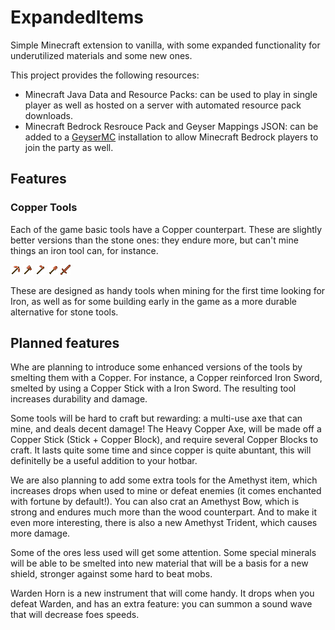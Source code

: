 ExpandedItems
=============

Simple Minecraft extension to vanilla, with some expanded
functionality for underutilized materials and some new ones.

This project provides the following resources:
* Minecraft Java Data and Resource Packs: can be used to play
  in single player as well as hosted on a server with automated
  resource pack downloads.
* Minecraft Bedrock Resrouce Pack and Geyser Mappings JSON: can be added
  to a [GeyserMC](https://geysermc.org/) installation to allow
  Minecraft Bedrock players to join the party as well.

## Features

### Copper Tools

Each of the game basic tools have a Copper counterpart.
These are slightly better versions than the stone ones:
they endure more, but can't mine things an iron tool can,
for instance.

![coper_axe.png](src/java/RP/assets/copper_items/textures/item/copper_pickaxe.png)
![coper_axe.png](src/java/RP/assets/copper_items/textures/item/copper_axe.png)
![coper_axe.png](src/java/RP/assets/copper_items/textures/item/copper_hoe.png)
![coper_axe.png](src/java/RP/assets/copper_items/textures/item/copper_shovel.png)
![coper_axe.png](src/java/RP/assets/copper_items/textures/item/copper_sword.png)

These are designed as handy tools when mining for the first time looking for Iron,
as well as for some building early in the game as a more durable alternative for
stone tools.

## Planned features

Whe are planning to introduce some enhanced versions of the tools by
smelting them with a Copper.
For instance, a Copper reinforced Iron Sword, smelted by using a Copper Stick
with a Iron Sword. The resulting tool increases durability and damage.

Some tools will be hard to craft but rewarding: a multi-use axe that can mine,
and deals decent damage! The Heavy Copper Axe, will be made off a Copper Stick
(Stick + Copper Block), and require several Copper Blocks to craft. It lasts
quite some time and since copper is quite abuntant, this will definitelly be
a useful addition to your hotbar.

We are also planning to add some extra tools for the Amethyst item, which increases
drops when used to mine or defeat enemies (it comes enchanted with fortune by default!).
You can also crat an Amethyst Bow, which is strong and endures much more than the wood
counterpart. And to make it even more interesting, there is also a new Amethyst
Trident, which causes more damage.

Some of the ores less used will get some attention. Some special minerals
will be able to be smelted into new material that will be a basis for a new shield,
stronger against some hard to beat mobs.

Warden Horn is a new instrument that will come handy. It drops when you defeat Warden,
and has an extra feature: you can summon a sound wave that will decrease foes speeds.

